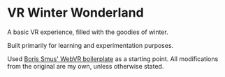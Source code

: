 # VR Winter Wonderland

A basic VR experience, filled with the goodies of winter.

Built primarily for learning and experimentation purposes.

Used [Boris Smus' WebVR boilerplate](https://github.com/borismus/webvr-boilerplate) as a starting point. All modifications from the original are my own, unless otherwise stated.
